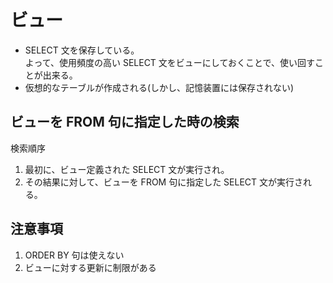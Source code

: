 # ビュー

- SELECT 文を保存している。<br>
  よって、使用頻度の高い SELECT 文をビューにしておくことで、使い回すことが出来る。
- 仮想的なテーブルが作成される(しかし、記憶装置には保存されない)


## ビューを FROM 句に指定した時の検索

検索順序

1. 最初に、ビュー定義された SELECT 文が実行され。
2. その結果に対して、ビューを FROM 句に指定した SELECT 文が実行される。

## 注意事項

1. ORDER BY 句は使えない
2. ビューに対する更新に制限がある
